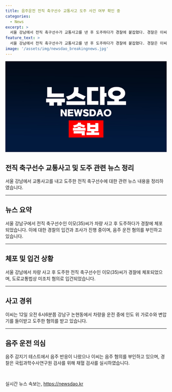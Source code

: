 ```yaml
---
title: 음주운전 전직 축구선수 교통사고 도주 사건 여부 확인 중
categories:
  - News
excerpt: >
  서울 강남에서 전직 축구선수가 교통사고를 낸 후 도주하다가 경찰에 붙잡혔다. 경찰은 이씨를 음주운전 혐의로 입건하고, 음주 반응이 있었으나 이를 부인 중이다. 이씨는 축구선수 시절 강원FC에서 뛰었으며, 현재는 경찰 조사를 받고 있다.
feature_text: >
  서울 강남에서 전직 축구선수가 교통사고를 낸 후 도주하다가 경찰에 붙잡혔다. 경찰은 이씨를 음주운전 혐의로 입건하고, 음주 반응이 있었으나 이를 부인 중이다. 이씨는 축구선수 시절 강원FC에서 뛰었으며, 현재는 경찰 조사를 받고 있다.
image: '/assets/img/newsdao_breakingnews.jpg'
---
```


<p><img src="/assets/img/newsdao_breakingnews.jpg" alt="implanttips 속보" /></p>

<h2 data-ke-size="size26">전직 축구선수 교통사고 및 도주 관련 뉴스 정리</h2>

<p data-ke-size="size16">서울 강남에서 교통사고를 내고 도주한 전직 축구선수에 대한 관련 뉴스 내용을 정리하였습니다.</p>

<hr>

<h2 data-ke-size="size26">뉴스 요약</h2>

<p data-ke-size="size16">서울 강남구에서 전직 축구선수인 이모(35)씨가 차량 사고 후 도주하다가 경찰에 체포되었습니다. 이에 대한 경찰의 입건과 조사가 진행 중이며, 음주 운전 혐의를 부인하고 있습니다.</p>

<hr>

<h2 data-ke-size="size26">체포 및 입건 상황</h2>

<p data-ke-size="size16">서울 강남에서 차량 사고 후 도주한 전직 축구선수인 이모(35)씨가 경찰에 체포되었으며, 도로교통법상 미조치 혐의로 입건되었습니다.</p>

<hr>

<h2 data-ke-size="size26">사고 경위</h2>

<p data-ke-size="size16">이씨는 12일 오전 6시6분쯤 강남구 논현동에서 차량을 운전 중에 인도 위 가로수와 변압기를 들이받고 도주한 혐의를 받고 있습니다.</p>

<hr>

<h2 data-ke-size="size26">음주 운전 의심</h2>

<p data-ke-size="size16">음주 감지기 테스트에서 음주 반응이 나왔으나 이씨는 음주 혐의를 부인하고 있으며, 경찰은 국립과학수사연구원 검사를 위해 채혈 검사를 실시하였습니다.</p>

<p data-ke-size="size16">&nbsp;</p>
실시간 뉴스 속보는, <a href="https://newsdao.kr" rel="dofollow">https://newsdao.kr</a>


